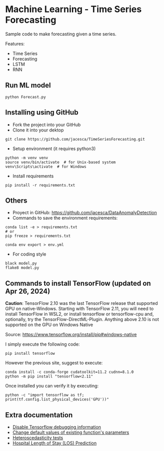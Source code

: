 # Machine Learning - Time Series Forecasting
Sample code to make forecasting given a time series.

Features:
- Time Series
- Forecasting
- LSTM
- RNN

## Run ML model
```
python Forecast.py
```

## Installing using GitHub
- Fork the project into your GitHub
- Clone it into your dektop
```
git clone https://github.com/jacesca/TimeSeriesForecasting.git
```
- Setup environment (it requires python3)
```
python -m venv venv
source venv/bin/activate  # for Unix-based system
venv\Scripts\activate  # for Windows
```
- Install requirements
```
pip install -r requirements.txt
```

## Others
- Proyect in GitHub: https://github.com/jacesca/DataAnomalyDetection
- Commands to save the environment requirements:
```
conda list -e > requirements.txt
# or
pip freeze > requirements.txt

conda env export > env.yml
```
- For coding style
```
black model.py
flake8 model.py
```

## Commands to install TensorFlow (updated on Apr 26, 2024)
**Caution**: TensorFlow 2.10 was the last TensorFlow release that supported GPU on native-Windows. Starting with TensorFlow 2.11, you will need to install TensorFlow in WSL2, or install tensorflow or tensorflow-cpu and, optionally, try the TensorFlow-DirectML-Plugin. 
Anything above 2.10 is not supported on the GPU on Windows Native

Source: https://www.tensorflow.org/install/pip#windows-native

I simply execute the following code:
```
pip install tensorflow
```
However the previous site, suggest to execute:
```
conda install -c conda-forge cudatoolkit=11.2 cudnn=8.1.0
python -m pip install "tensorflow<2.11"
```
Once installed you can verify it by executing:
```
python -c "import tensorflow as tf; print(tf.config.list_physical_devices('GPU'))"
```

## Extra documentation
- [Disable Tensorflow debugging information](https://stackoverflow.com/questions/35911252/disable-tensorflow-debugging-information)
- [Change default values of existing function's parameters](https://stackoverflow.com/questions/14608908/python-3-change-default-values-of-existing-functions-parameters)
- [Heteroscedasticity tests](https://nbviewer.org/github/jacesca/MIT-I/blob/a302a8a2f7604072911f097f3c684b4414053588/04%20-%20Machine%20Learning/Live%20Virtual%20Class%2001%20-%20Intro%20to%20Supervised%20Learning%20and%20Regression/Notebook%2003%20-%20Heteroscedasticity%20tests.ipynb)
- [Hospital Length of Stay (LOS) Prediction](https://nbviewer.org/github/jacesca/MIT-I/blob/a302a8a2f7604072911f097f3c684b4414053588/04%20-%20Machine%20Learning/Live%20Virtual%20Class%2002%20-%20Model%20Evaluation%20Cross%20Validation%20and%20Boostrapping/Notebook%2003%20-%20%28Original%29%20Hospital%20LOS%20PRediction%20Part%201.ipynb)
